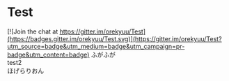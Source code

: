 # Test

[![Join the chat at https://gitter.im/orekyuu/Test](https://badges.gitter.im/orekyuu/Test.svg)](https://gitter.im/orekyuu/Test?utm_source=badge&utm_medium=badge&utm_campaign=pr-badge&utm_content=badge)
ふがふが  
test2  
ほげらりおん  
